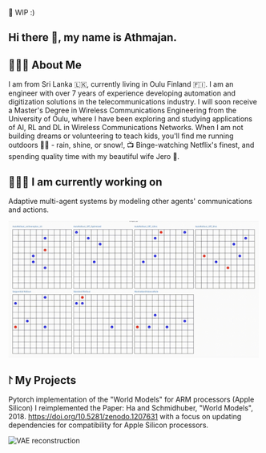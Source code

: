 🚧 WIP :) 

## Hi there 👋, my name is Athmajan.

## 🙋🏽‍♂️ About Me
I am from Sri Lanka 🇱🇰, currently living in Oulu Finland 🇫🇮.
I am an engineer with over 7 years of experience developing automation and digitization solutions in the telecommunications industry.
I will soon receive a Master's Degree in Wireless Communications Engineering from the University of Oulu, where I have been exploring and studying applications of AI, RL and DL in Wireless Communications Networks.
When I am not building dreams or volunteering to teach kids, you'll find me running outdoors 🏃🏽 - rain, shine, or snow!,  📺 Binge-watching Netflix's finest, and spending quality time with my beautiful wife Jero 🩵.

## 👨🏽‍💻 I am currently working on
Adaptive multi-agent systems by modeling other agents' communications and actions.

<img src="https://github.com/Athmajan/athmajan/raw/main/bert_marl.gif" alt="Adaptive Multi-Agent Systems" width="500" href="https://github.com/ICONgroupCWC/chase-and-capture?tab=readme-ov-file">


## ⨡ My Projects

Pytorch implementation of the "World Models" for ARM processors (Apple Silicon)
I reimplemented the Paper: Ha and Schmidhuber, "World Models", 2018. https://doi.org/10.5281/zenodo.1207631 with a focus on updating dependencies for compatibility for Apple Silicon processors.

<img src="[https://github.com/Athmajan/athmajan/raw/main/bert_marl.gif](https://github.com/Athmajan/athmajan/blob/main/VAE%20WM.gif)" alt="VAE reconstruction" width="500">



<!--
**Athmajan/athmajan** is a ✨ _special_ ✨ repository because its `README.md` (this file) appears on your GitHub profile.

Here are some ideas to get you started:

- 🔭 I’m currently working on ...
- 🌱 I’m currently learning ...
- 👯 I’m looking to collaborate on ...
- 🤔 I’m looking for help with ...
- 💬 Ask me about ...
- 📫 How to reach me: ...
- 😄 Pronouns: ...
- ⚡ Fun fact: ...
-->
